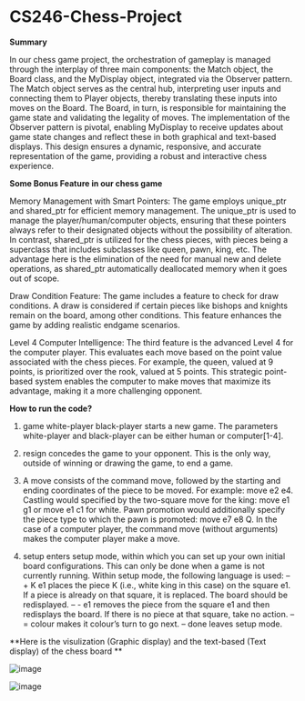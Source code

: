 # CS246-Chess-Project

**Summary**

In our chess game project, the orchestration of gameplay is managed through the interplay of three main components:
the Match object, the Board class, and the MyDisplay object, integrated via the Observer pattern. The Match object
serves as the central hub, interpreting user inputs and connecting them to Player objects, thereby translating these
inputs into moves on the Board. The Board, in turn, is responsible for maintaining the game state and validating the
legality of moves. The implementation of the Observer pattern is pivotal, enabling MyDisplay to receive updates about
game state changes and reflect these in both graphical and text-based displays. This design ensures a dynamic,
responsive, and accurate representation of the game, providing a robust and interactive chess experience.




**Some Bonus Feature in our chess game**

Memory Management with Smart Pointers: The game employs unique_ptr and shared_ptr for efficient memory
management. The unique_ptr is used to manage the player/human/computer objects, ensuring that these pointers
always refer to their designated objects without the possibility of alteration. In contrast, shared_ptr is utilized for the
chess pieces, with pieces being a superclass that includes subclasses like queen, pawn, king, etc. The advantage here
is the elimination of the need for manual new and delete operations, as shared_ptr automatically deallocated memory
when it goes out of scope.

Draw Condition Feature: The game includes a feature to check for draw conditions. A draw is considered if certain
pieces like bishops and knights remain on the board, among other conditions. This feature enhances the game by
adding realistic endgame scenarios.

Level 4 Computer Intelligence: The third feature is the advanced Level 4 for the computer player. This evaluates each
move based on the point value associated with the chess pieces. For example, the queen, valued at 9 points, is
prioritized over the rook, valued at 5 points. This strategic point-based system enables the computer to make moves
that maximize its advantage, making it a more challenging opponent.





**How to run the code?**

1. game white-player black-player starts a new game. The parameters white-player and black-player
can be either human or computer[1-4].

2. resign concedes the game to your opponent. This is the only way, outside of winning or drawing the game, to end a
game.

3. A move consists of the command move, followed by the starting and ending coordinates of the piece to be moved. For
example: move e2 e4. Castling would specified by the two-square move for the king: move e1 g1 or move e1
c1 for white. Pawn promotion would additionally specify the piece type to which the pawn is promoted: move e7
e8 Q. In the case of a computer player, the command move (without arguments) makes the computer player make a
move.

4. setup enters setup mode, within which you can set up your own initial board configurations. This can only be done
when a game is not currently running. Within setup mode, the following language is used:
– + K e1 places the piece K (i.e., white king in this case) on the square e1. If a piece is already on that square, it
is replaced. The board should be redisplayed.
– - e1 removes the piece from the square e1 and then redisplays the board. If there is no piece at that square, take
no action.
– = colour makes it colour’s turn to go next.
– done leaves setup mode.


**Here is the visulization (Graphic display) and the text-based (Text display) of the chess board **


![image](https://github.com/Sam120204/Chess_Game/assets/75916625/2ba77649-35a3-48a4-b2d9-1a668ab2aaed)


![image](https://github.com/Sam120204/Chess_Game/assets/75916625/5504de9f-3d8d-4934-9d64-39ce96ef5da3)

